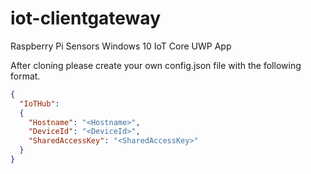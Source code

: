 # iot-clientgateway

Raspberry Pi
Sensors
Windows 10 IoT Core
UWP App

After cloning please create your own config.json file with the following format.

```json
{
  "IoTHub": 
  {
    "Hostname": "<Hostname>",
    "DeviceId": "<DeviceId>",
    "SharedAccessKey": "<SharedAccessKey>"
  }
}
```
